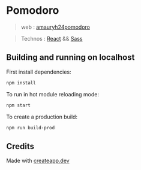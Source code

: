 # Pomodoro

> web : [amauryh24pomodoro](https://amauryh24pomodoro.netlify.com/)

> Technos : [React](https://reactjs.org/) && [Sass](https://sass-lang.com/)

## Building and running on localhost

First install dependencies:

```sh
npm install
```

To run in hot module reloading mode:

```sh
npm start
```

To create a production build:

```sh
npm run build-prod
```

## Credits

Made with [createapp.dev](https://createapp.dev/)
